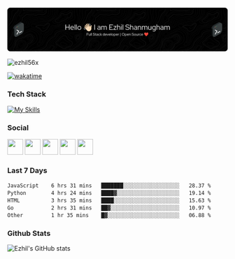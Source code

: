 ![Header](./header.png)

<p align="left"> <img src="https://komarev.com/ghpvc/?username=ezhil56x&label=Profile%20views&color=0e75b6&style=flat" alt="ezhil56x" /> </p>

[![wakatime](https://wakatime.com/badge/user/e780b5d2-6a76-4fde-a594-4ff159327ad3.svg)](https://wakatime.com/@e780b5d2-6a76-4fde-a594-4ff159327ad3)

### Tech Stack

[![My Skills](https://skillicons.dev/icons?i=c,cpp,py,java,kotlin,js,php,html,css,bootstrap,react,ts,nextjs,jquery,flask,nodejs,express,mysql,postgres,mongodb,docker,aws,firebase,vercel,cloudflare,jenkins,nginx,figma&theme=dark&perline=15)](https://skillicons.dev)

### Social

<p align="left">
	<a href="https://discord.com/users/ezhil56x" target="_blank" rel="noreferrer"
		><img
			src="https://skillicons.dev/icons?i=discord&theme=dark"
			width="36"
			height="36"
	/></a>
	<a href="https://www.github.com/ezhil56x" target="_blank" rel="noreferrer"
		><img
			src="https://skillicons.dev/icons?i=github&theme=dark"
			width="36"
			height="36"
	/></a>
	<a href="https://git.selfmade.ninja/ezhil930" target="_blank" rel="noreferrer"
		><img
			src="https://skillicons.dev/icons?i=git&theme=dark"
			width="36"
			height="36"
	/></a>
	<a
		href="https://www.linkedin.com/in/ezhilshanmugham"
		target="_blank"
		rel="noreferrer"
		><img
			src="https://skillicons.dev/icons?i=linkedin&theme=dark"
			width="36"
			height="36"
	/></a>
	<a href="https://www.twitter.com/ezhil56x" target="_blank" rel="noreferrer"
		><img
			src="https://skillicons.dev/icons?i=twitter&theme=dark"
			width="36"
			height="36"
	/></a>
</p>

<!-- ### Recent Activty ⚡ -->

<!--START_SECTION:activity-->

<!--END_SECTION:activity-->

### Last 7 Days

<!--START_SECTION:waka-->

```txt
JavaScript    6 hrs 31 mins   ███████░░░░░░░░░░░░░░░░░░   28.37 %
Python        4 hrs 24 mins   ████▓░░░░░░░░░░░░░░░░░░░░   19.14 %
HTML          3 hrs 35 mins   ████░░░░░░░░░░░░░░░░░░░░░   15.63 %
Go            2 hrs 31 mins   ██▓░░░░░░░░░░░░░░░░░░░░░░   10.97 %
Other         1 hr 35 mins    █▓░░░░░░░░░░░░░░░░░░░░░░░   06.88 %
```

<!--END_SECTION:waka-->

### Github Stats

![Ezhil's GitHub stats](https://github-readme-stats.vercel.app/api?username=ezhil56x&theme=dark&show_icons=true)

